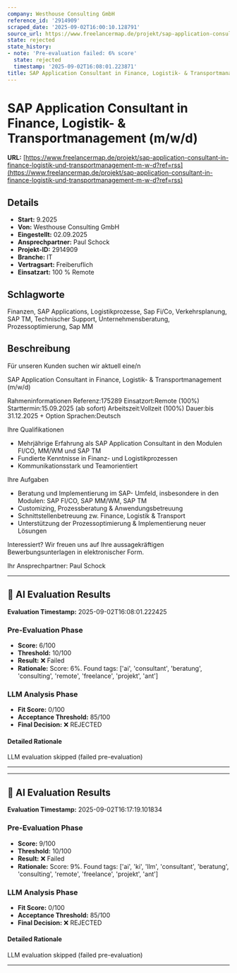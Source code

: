 ```yaml
---
company: Westhouse Consulting GmbH
reference_id: '2914909'
scraped_date: '2025-09-02T16:00:10.128791'
source_url: https://www.freelancermap.de/projekt/sap-application-consultant-in-finance-logistik-und-transportmanagement-m-w-d?ref=rss
state: rejected
state_history:
- note: 'Pre-evaluation failed: 6% score'
  state: rejected
  timestamp: '2025-09-02T16:08:01.223871'
title: SAP Application Consultant in Finance, Logistik- & Transportmanagement (m/w/d)
---
```



# SAP Application Consultant in Finance, Logistik- & Transportmanagement (m/w/d)
**URL:** [https://www.freelancermap.de/projekt/sap-application-consultant-in-finance-logistik-und-transportmanagement-m-w-d?ref=rss](https://www.freelancermap.de/projekt/sap-application-consultant-in-finance-logistik-und-transportmanagement-m-w-d?ref=rss)
## Details
- **Start:** 9.2025
- **Von:** Westhouse Consulting GmbH
- **Eingestellt:** 02.09.2025
- **Ansprechpartner:** Paul Schock
- **Projekt-ID:** 2914909
- **Branche:** IT
- **Vertragsart:** Freiberuflich
- **Einsatzart:** 100
                                                % Remote

## Schlagworte
Finanzen, SAP Applications, Logistikprozesse, Sap Fi/Co, Verkehrsplanung, SAP TM, Technischer Support, Unternehmensberatung, Prozessoptimierung, Sap MM

## Beschreibung
Für unseren Kunden suchen wir aktuell eine/n

SAP Application Consultant in Finance, Logistik- & Transportmanagement (m/w/d)

Rahmeninformationen
Referenz:175289
Einsatzort:Remote (100%)
Starttermin:15.09.2025 (ab sofort)
Arbeitszeit:Vollzeit (100%)
Dauer:bis 31.12.2025 + Option
Sprachen:Deutsch

Ihre Qualifikationen
- Mehrjährige Erfahrung als SAP Application Consultant in den Modulen FI/CO, MM/WM und SAP TM
- Fundierte Kenntnisse in Finanz- und Logistikprozessen
- Kommunikationsstark und Teamorientiert

Ihre Aufgaben
- Beratung und Implementierung im SAP- Umfeld, insbesondere in den Modulen: SAP FI/CO, SAP MM/WM, SAP TM
- Customizing, Prozessberatung & Anwendungsbetreuung
- Schnittstellenbetreuung zw. Finance, Logistik & Transport
- Unterstützung der Prozessoptimierung & Implementierung neuer Lösungen

Interessiert?
Wir freuen uns auf Ihre aussagekräftigen Bewerbungsunterlagen in elektronischer Form.

Ihr Ansprechpartner:
Paul Schock

---

## 🤖 AI Evaluation Results

**Evaluation Timestamp:** 2025-09-02T16:08:01.222425

### Pre-Evaluation Phase
- **Score:** 6/100
- **Threshold:** 10/100
- **Result:** ❌ Failed
- **Rationale:** Score: 6%. Found tags: ['ai', 'consultant', 'beratung', 'consulting', 'remote', 'freelance', 'projekt', 'ant']

### LLM Analysis Phase
- **Fit Score:** 0/100
- **Acceptance Threshold:** 85/100
- **Final Decision:** ❌ REJECTED

#### Detailed Rationale
LLM evaluation skipped (failed pre-evaluation)

---


---

## 🤖 AI Evaluation Results

**Evaluation Timestamp:** 2025-09-02T16:17:19.101834

### Pre-Evaluation Phase
- **Score:** 9/100
- **Threshold:** 10/100
- **Result:** ❌ Failed
- **Rationale:** Score: 9%. Found tags: ['ai', 'ki', 'llm', 'consultant', 'beratung', 'consulting', 'remote', 'freelance', 'projekt', 'ant']

### LLM Analysis Phase
- **Fit Score:** 0/100
- **Acceptance Threshold:** 85/100
- **Final Decision:** ❌ REJECTED

#### Detailed Rationale
LLM evaluation skipped (failed pre-evaluation)

---
